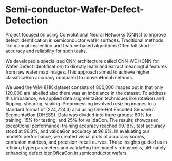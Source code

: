 # Semi-conductor-Wafer-Defect-Detection

Project focused on using Convolutional Neural Networks (CNNs) to improve defect identification in 
semiconductor wafer surfaces. Traditional methods like manual inspection and feature-based 
algorithms Often fall short in accuracy and reliability for such tasks.

We developed a specialized CNN architecture called CNN-WDI (CNN for Wafer Defect Identification) to 
directly learn and extract meaningful features from raw wafer map images. This approach aimed to 
achieve higher classificaƟon accuracy compared to convenƟonal methods.

We used the WM-811K dataset consists of 800,000 images but in that only 120,000 are labelled also 
there was an imbalance in the dataset. To address this imbalance, we applied data augmentaƟon 
techniques like rotaƟon and flipping, shearing, scaling. Preprocessing involved resizing images to a 
standard format of (224,224,3) and using One-Hot Encoded SemanƟc SegmentaƟon (OHESS). Data was 
divided into three groups: 60% for training, 15% for testing, and 25% for validaƟon.
The results showcased excepƟonal performance: training accuracy reached 99.18%, test accuracy 
stood at 96.8%, and validaƟon accuracy at 96.6%. 
In evaluating our model's performance, we created visual plots of accuracy scores, confusion matrices, 
and precision-recall curves. These insights guided us in refining hyperparameters and validaƟng the 
model's robustness, ulƟmately enhancing defect idenƟficaƟon in semiconductor wafers.
